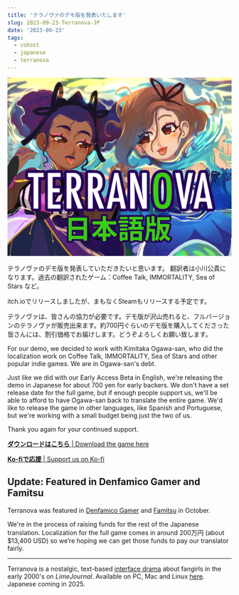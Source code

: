 ```yaml
---
title: 'テラノヴァのデモ版を発表いたします'
slug: 2023-09-23-Terranova-JP
date: '2023-09-23'
tags:
  - cohost
  - japanese
  - terranova
---
```


![Terranova, the demo in Japanese.](terranova_jp.png)

テラノヴァのデモ版を発表していただきたいと思います。
翻訳者は小川公貴になります。過去の翻訳されたゲーム：Coffee Talk, IMMORTALITY, Sea of Stars など。

itch.ioでリリースしましたが、まもなくSteamもリリースする予定です。

テラノヴァは、皆さんの協力が必要です。デモ版が沢山売れると、フルバージョンのテラノヴァが販売出来ます。約700円ぐらいのデモ版を購入してくださった皆さんには、割引価格でお届けします。どうぞよろしくお願い致します。

For our demo, we decided to work with Kimitaka Ogawa-san, who did the localization work on Coffee Talk, IMMORTALITY, Sea of Stars and other popular indie games. We are in Ogawa-san's debt.

Just like we did with our Early Access Beta in English, we're releasing the demo in Japanese for about 700 yen for early backers. We don't have a set release date for the full game, but if enough people support us, we'll be able to afford to have Ogawa-san back to translate the entire game. We'd like to release the game in other languages, like Spanish and Portuguese, but we're working with a small budget being just the two of us.

Thank you again for your continued support.

[**ダウンロードはこちら** | Download the game here](https://illuminesce.itch.io/terranovajp)

[**Ko-fiで応援** | Support us on Ko-fi](https://t.co/6VxSyq31fK)

## Update: Featured in Denfamico Gamer and Famitsu

Terranova was featured in [Denfamico Gamer](https://news.denfaminicogamer.jp/news/231018y) and [Famitsu](https://www.famitsu.com/news/amp/202310/18321023.php) in October.

We're in the process of raising funds for the rest of the Japanese translation. Localization for the full game comes in around 200万円 (about $13,400 USD) so we’re hoping we can get those funds to pay our translator fairly.

---

Terranova is a nostalgic, text-based [interface drama](/blog/posts/2023-08-22-Interface-Drama/) about fangirls in the early 2000's on _LimeJournal_. Available on PC, Mac and Linux [here](https://playterranova.com/). Japanese coming in 2025.
